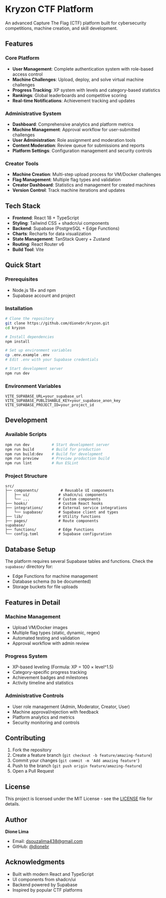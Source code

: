 # Kryzon CTF Platform

An advanced Capture The Flag (CTF) platform built for cybersecurity competitions, machine creation, and skill development.

## Features

### Core Platform
- **User Management**: Complete authentication system with role-based access control
- **Machine Challenges**: Upload, deploy, and solve virtual machine challenges
- **Progress Tracking**: XP system with levels and category-based statistics
- **Rankings**: Global leaderboards and competitive scoring
- **Real-time Notifications**: Achievement tracking and updates

### Administrative System
- **Dashboard**: Comprehensive analytics and platform metrics
- **Machine Management**: Approval workflow for user-submitted challenges
- **User Administration**: Role assignment and moderation tools
- **Content Moderation**: Review queue for submissions and reports
- **Platform Settings**: Configuration management and security controls

### Creator Tools
- **Machine Creation**: Multi-step upload process for VM/Docker challenges
- **Flag Management**: Multiple flag types and validation
- **Creator Dashboard**: Statistics and management for created machines
- **Version Control**: Track machine iterations and updates

## Tech Stack

- **Frontend**: React 18 + TypeScript
- **Styling**: Tailwind CSS + shadcn/ui components
- **Backend**: Supabase (PostgreSQL + Edge Functions)
- **Charts**: Recharts for data visualization
- **State Management**: TanStack Query + Zustand
- **Routing**: React Router v6
- **Build Tool**: Vite

## Quick Start

### Prerequisites
- Node.js 18+ and npm
- Supabase account and project

### Installation

```bash
# Clone the repository
git clone https://github.com/dionebr/kryzon.git
cd kryzon

# Install dependencies
npm install

# Set up environment variables
cp .env.example .env
# Edit .env with your Supabase credentials

# Start development server
npm run dev
```

### Environment Variables

```env
VITE_SUPABASE_URL=your_supabase_url
VITE_SUPABASE_PUBLISHABLE_KEY=your_supabase_anon_key
VITE_SUPABASE_PROJECT_ID=your_project_id
```

## Development

### Available Scripts

```bash
npm run dev          # Start development server
npm run build        # Build for production
npm run build:dev    # Build for development
npm run preview      # Preview production build
npm run lint         # Run ESLint
```

### Project Structure

```
src/
├── components/          # Reusable UI components
│   ├── ui/             # shadcn/ui components
│   └── ...             # Custom components
├── hooks/              # Custom React hooks
├── integrations/       # External service integrations
│   └── supabase/       # Supabase client and types
├── lib/                # Utility functions
├── pages/              # Route components
supabase/
├── functions/          # Edge Functions
└── config.toml         # Supabase configuration
```

## Database Setup

The platform requires several Supabase tables and functions. Check the `supabase/` directory for:

- Edge Functions for machine management
- Database schema (to be documented)
- Storage buckets for file uploads

## Features in Detail

### Machine Management
- Upload VM/Docker images
- Multiple flag types (static, dynamic, regex)
- Automated testing and validation
- Approval workflow with admin review

### Progress System
- XP-based leveling (Formula: XP = 100 × level^1.5)
- Category-specific progress tracking
- Achievement badges and milestones
- Activity timeline and statistics

### Administrative Controls
- User role management (Admin, Moderator, Creator, User)
- Machine approval/rejection with feedback
- Platform analytics and metrics
- Security monitoring and controls

## Contributing

1. Fork the repository
2. Create a feature branch (`git checkout -b feature/amazing-feature`)
3. Commit your changes (`git commit -m 'Add amazing feature'`)
4. Push to the branch (`git push origin feature/amazing-feature`)
5. Open a Pull Request

## License

This project is licensed under the MIT License - see the [LICENSE](LICENSE) file for details.

## Author

**Dione Lima**
- Email: dsouzalima438@gmail.com
- GitHub: [@dionebr](https://github.com/dionebr)

## Acknowledgments

- Built with modern React and TypeScript
- UI components from shadcn/ui
- Backend powered by Supabase
- Inspired by popular CTF platforms
